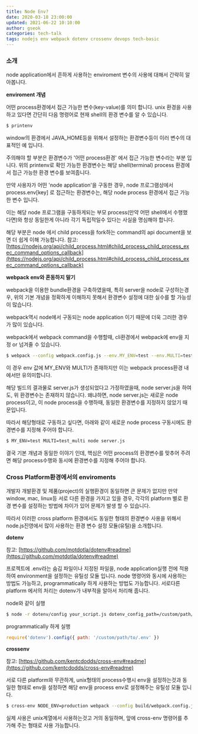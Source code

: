 ```yaml
---
title: Node Env?
date: 2020-03-18 23:00:00
updated: 2021-06-22 10:10:00
author: gseok
categories: tech-talk
tags: nodejs env webpack dotenv crossenv devops tech-basic
---
```


### 소개

node application에서 흔하게 사용하는 enviroment 변수의 사용에 대해서 간략히 알아봅니다.

**enviroment 개념**

어떤 process환경에서 접근 가능한 변수(key-value)를 의미 합니다. unix 환경을 사용하고 있다면 간단히 다음 명령어로 현재 shell의 환경 변수를 알 수 있습니다.

```bash
$ printenv
```

window의 환경에서 JAVA_HOME등을 위해서 설정하는 환경변수등이 이러 변수의 대표적인 예 입니다.

주의해야 할 부분은 환경변수가 '어떤 process환경' 에서 접근 가능한 변수라는 부분 입니다. 위의 printenv로 확인 가능한 환경변수는 해당 shell(terminal) process 환경에서 접근 가능한 환경 변수를 보여줍니다.

만약 사용자가 어떤 'node application'을 구동한 경우, node 프로그램상에서 process.env[key] 로 접근하는 환경변수는, 해당 node process 환경에서 접근 가능한 변수 입니다.

이는 해당 node 프로그램을 구동하게되는 부모 process(만약 어떤 shell에서 수행했다면)와 항상 동일한게 아니라 각기 독립적일수 있다는 사실을 명심해야 합니다.

해당 부분은 node 에서 child process을 fork하는 command의 api document을 보면 더 쉽게 이해 가능합니다. 참고: [https://nodejs.org/api/child_process.html#child_process_child_process_exec_command_options_callback](https://nodejs.org/api/child_process.html#child_process_child_process_exec_command_options_callback)

**webpack env와 혼동하지 말기**

webpack을 이용한 bundle환경을 구축하였을때, 특히 server을 node로 구성하는경우, 위의 기본 개념을 정확하게 이해하지 못해서 환경변수 설정에 대한 실수를 할 가능성이 많습니다.

webpack역시 node에서 구동되는 node application 이기 때문에 더욱 그러한 경우가 많이 있습니다.

webpack에서 webpack command을 수행할때, cli환경에서 webpack에 env을 지정 or 넘겨줄 수 있습니다.

```bash
$ webpack --config webpack.config.js --env.MY_ENV=test --env.MULTI=test_multi
```

이 경우 env 값에 MY_ENV와 MULTI가 존재하지만 이는 webpack process환경 내에서만 유의미합니다.

해당 빌드의 결과물로 server.js가 생성되었다고 가정하였을때, node server.js을 하여도, 위 환경변수는 존재하지 않습니다. 왜냐하면, node server.js는 새로운 node process이고, 이 node process을 수행하때, 동일한 환경변수를 지정하지 않았기 때문입니다.

따라서 해당형태로 구동하고 싶다면, 아래와 같이 새로운 node process 구동시에도 환경변수를 지정해 주어야 합니다.

```bash
$ MY_ENV=test MULTI=test_multi node server.js
```

결국 기본 개념과 동일한 이야기 인데, 핵심은 어떤 process의 환경변수를 맞추어 주려면 해당 process수행와 동시에 환경변수를 지정해 주어야 합니다.

### Cross Platform환경에서의 enviroments

개발자 개발환경 및 제품(project)의 실행환경이 동일하면 큰 문제가 없지만 만약 window, mac, linux등 서로 다른 환경을 가지고 있을 경우, 각각의 platform 별로 환경 변수를 설정하는 방법에 차이가 있어 문제가 발생 할 수 있습니다.

따라서 이러한 cross platform 환경에서도 동일한 형태의 환경변수 사용을 위해서 node.js진영에서 많이 사용하는 환경 변수 설정 모듈(유틸)을 소개합니다.

**dotenv**

참고: [https://github.com/motdotla/dotenv#readme](https://github.com/motdotla/dotenv#readme)

프로젝트에 .env라는 숨김 파일이나 지정된 파일을, node application실행 전에 적용하여 environment을 설정하는 유틸성 모듈 입니다. node 명령어와 동시에 사용하는 방법도 가능하고, programmatically 하게 사용하는 방법도 가능합니다. 서로다른 platform 에서의 처리는 dotenv가 내부적을 알아서 처리해 줍니다.

node와 같이 실행

```bash
$ node -r dotenv/config your_script.js dotenv_config_path=/custom/path/to/.env
```

programmatically 하게 실행

```jsx
require('dotenv').config({ path: '/custom/path/to/.env' })
```

**crossenv**

참고: [https://github.com/kentcdodds/cross-env#readme](https://github.com/kentcdodds/cross-env#readme)

서로 다른 platform와 무관하게, unix형태의 process수행시 env을 설정하는것과 동일한 형태로 env을 설정하면 해당 env을 process env로 설정해주는 유틸성 모듈 입니다.

```bash
$ cross-env NODE_ENV=production webpack --config build/webpack.config.js
```

실제 사용은 unix계열에서 사용하는것고 거의 동일하며, 앞에 cross-env 명령어를 추가해 주는 형태로 사용 가능합니다.


```toc

```
